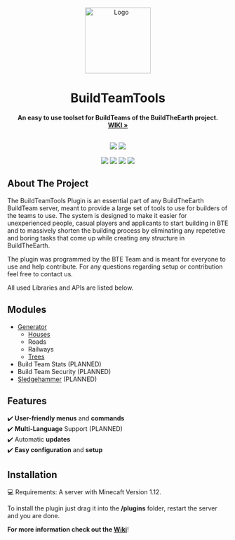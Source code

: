 <br />

<p align="Center">
  <a href="https://github.com/BuildTheEarth/BuildTeamTools">
    <img src="https://user-images.githubusercontent.com/66020920/167615506-89e56374-327e-413f-85d9-0179e4a7a3c9.png" alt="Logo" width="150" height="150">
  </a>
</p>

<h1 align="Center">BuildTeamTools</h1>

<p align="center">
  <b>An easy to use toolset for BuildTeams of the BuildTheEarth project.</b>
  <br/>
  <a href="https://github.com/BuildTheEarth/BuildTeamTools"><strong>WIKI »</strong></a>
  <br/><br/>
</p>

<p align="center">
    <a href="https://github.com/BuildTheEarth"><img src="https://img.shields.io/badge/project-community-orange.svg?colorA=3c3c3c&label=BuildTheEarth"></a>
    <a href="https://www.discord.gg/buildtheearth"><img src="https://img.shields.io/discord/690908396404080650?label=Discord"></a>
</p>
<p align="center">
    <a href="https://www.spigotmc.org/resources/buildteamtools.101854/"><img src="https://img.shields.io/spiget/downloads/101854?color=green&label=Downloads"></a>
    <a href="https://www.spigotmc.org/resources/buildteamtools.101854/"><img src="https://img.shields.io/spiget/version/101854?label=Version"></a>
    <a href="https://github.com/BuildTheEarth/BuildTeamTools"><img src="https://img.shields.io/tokei/lines/github/BuildTheEarth/BuildTeamTools"></a>
    <a href="https://github.com/BuildTheEarth/BuildTeamTools"><img src="https://img.shields.io/github/repo-size/BuildTheEarth/BuildTeamTools"></a>
</p>  


<!-- ABOUT THE PROJECT -->
## About The Project

The BuildTeamTools Plugin is an essential part of any BuildTheEarth BuildTeam server, meant to provide a large set of tools to use for builders of the teams to use. The system is designed to make it easier for unexperienced people, casual players and applicants to start building in BTE and to massively shorten the building process by eliminating any repetetive and boring tasks that come up while creating any structure in BuildTheEarth.

The plugin was programmed by the BTE Team and is meant for everyone to use and help contribute. For any questions regarding setup or contribution feel free to contact us.

All used Libraries and APIs are listed below.

## Modules

- [Generator](https://github.com/BuildTheEarth/BuildTeamTools/wiki/Generator)
  - [Houses](https://github.com/BuildTheEarth/BuildTeamTools/wiki/House-Command)
  - Roads
  - Railways
  - [Trees](https://github.com/BuildTheEarth/BuildTeamTools/wiki/Tree-Command)
- Build Team Stats (PLANNED)
- Build Team Security (PLANNED)
- [Sledgehammer](https://github.com/noahhusby/Sledgehammer) (PLANNED)

## Features
✔️ **User-friendly menus** and **commands**<br/>
✔️ **Multi-Language** Support (PLANNED)<br/>
✔️ Automatic **updates**<br/>
✔️ **Easy configuration** and **setup**<br/>

<!-- INSTALLATION -->
## Installation
💻 Requirements: A server with Minecaft Version 1.12.</br>

To install the plugin just drag it into the **/plugins** folder, restart the server and you are done.</br>

**For more information check out the [Wiki](https://github.com/BuildTheEarth/BuildTeamTools/wiki/Installation)**!
